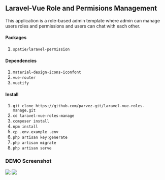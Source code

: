 
## Laravel-Vue Role and Permisions Management 

This application is a role-based admin template where admin can manage users roles and permissions and users can chat with each other.

#### Packages
01. `spatie/laravel-permission`

#### Dependencies
01. `material-design-icons-iconfont`
02. `vue-router`
03. `vuetify`

#### Install
01. `git clone https://github.com/parvez-git/laravel-vue-roles-manage.git`
02. `cd laravel-vue-roles-manage`
03. `composer install`
04. `npm install`
05. `cp .env.example .env`
06. `php artisan key:generate`
07. `php artisan migrate`
08. `php artisan serve`

### DEMO Screenshot

<img src="https://github.com/parvez-git/laravel-vue-roles-manage/blob/master/public/images/demo/users.jpg">

<img src="https://github.com/parvez-git/laravel-vue-roles-manage/blob/master/public/images/demo/chat.jpg">